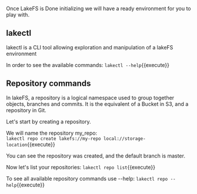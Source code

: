 Once LakeFS is Done initializing we will have a ready environment for you to play with.

## lakectl
lakectl is a CLI tool allowing exploration and manipulation of a lakeFS environment

In order to see the available commands:
`lakectl --help`{{execute}}

## Repository commands
In lakeFS, a repository is a logical namespace used to group together objects, branches and commits. It is the equivalent of a Bucket in S3, and a repository in Git.

Let's start by creating a repository. 

We will name the repository my_repo:  
`lakectl repo create lakefs://my-repo local://storage-location`{{execute}}

You can see the repository was created, and the default branch is master.

Now let's list your repositories:
`lakectl repo list`{{execute}}

To see all available repository commands use --help:
`lakectl repo --help`{{execute}}


